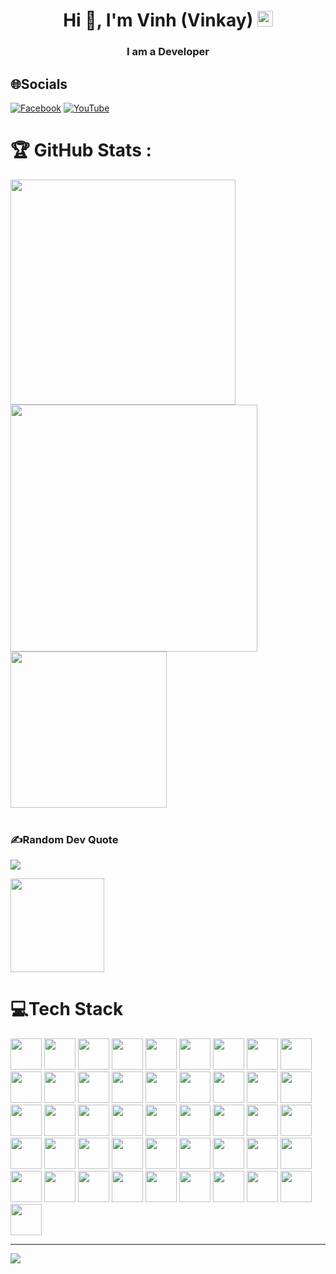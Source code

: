 <h1 align="center">Hi 👋, I'm Vinh (Vinkay) <img src="https://raw.githubusercontent.com/vinkay215/vinkay215/refs/heads/main/img/verified.gif" alt="gif icon" width="25" height="25"/></h1>
<h3 align="center">I am a Developer</h3>  


<!--
**vinkay215/vinkay215** is a ✨ _special_ ✨ repository because its `README.md` (this file) appears on your GitHub profile.

Here are some ideas to get you started:

- 🔭 I’m currently working on ...
- 🌱 I’m currently learning ...
- 👯 I’m looking to collaborate on ...
- 🤔 I’m looking for help with ...
- 💬 Ask me about ...
- 📫 How to reach me: ...
- 😄 Pronouns: ...
- ⚡ Fun fact: ...
-->

## 🌐Socials
[![Facebook](https://img.shields.io/badge/Facebook-%231877F2.svg?logo=Facebook&logoColor=white)](https://facebook.com/Producer.Wzink) [![YouTube](https://img.shields.io/badge/YouTube-%23FF0000.svg?logo=YouTube&logoColor=white)](https://youtube.com/c/VinhNguyenOfficial512) 

# 🏆 GitHub Stats :
<img src="https://github-readme-stats.vercel.app/api?username=vinkay215&theme=radical&hide_border=false&include_all_commits=false&count_private=false" width="360"/> <img src="https://github-readme-streak-stats.herokuapp.com/?user=vinkay215&theme=radical&hide_border=false" width="395" />  
<img src="https://github-readme-stats.vercel.app/api/top-langs/?username=vinkay215&theme=radical&hide_border=false&include_all_commits=false&count_private=false&layout=compact" width="250" />  
<br/>



### ✍️Random Dev Quote
![](https://quotes-github-readme.vercel.app/api?type=horizontal&theme=radical)

   
<a href="https://nguyenquocvinh.glitch.me/Donate"><img src="https://github.com/vinkay215/vinkay215/blob/main/img/Donate.png" width="150" /></a>

# 💻Tech Stack  
<img src="https://img.shields.io/badge/html5-%23E34F26.svg?style=for-the-badge&logo=html5&logoColor=white" width="50" />
<img src="https://img.shields.io/badge/javascript-%23323330.svg?style=for-the-badge&logo=javascript&logoColor=%23F7DF1E" width="50" />
<img src="https://img.shields.io/badge/php-%23777BB4.svg?style=for-the-badge&logo=php&logoColor=white" width="50" />
<img src="https://img.shields.io/badge/python-3670A0?style=for-the-badge&logo=python&logoColor=ffdd54" width="50" />
<img src="https://img.shields.io/badge/java-%23ED8B00.svg?style=for-the-badge&logo=java&logoColor=white" width="50" />
<img src="https://img.shields.io/badge/css3-%231572B6.svg?style=for-the-badge&logo=css3&logoColor=white" width="50" />
<img src="https://img.shields.io/badge/c++-%2300599C.svg?style=for-the-badge&logo=c%2B%2B&logoColor=white" width="50" />
<img src="https://img.shields.io/badge/c-%2300599C.svg?style=for-the-badge&logo=c&logoColor=white" width="50" />
<img src="https://img.shields.io/badge/c%23-%23239120.svg?style=for-the-badge&logo=c-sharp&logoColor=white" width="50" />
<img src="https://img.shields.io/badge/azure-%230072C6.svg?style=for-the-badge&logo=azure-devops&logoColor=white" width="50" />
<img src="https://img.shields.io/badge/Google%20Cloud-%234285F4.svg?style=for-the-badge&logo=google-cloud&logoColor=white" width="50" />
<img src="https://img.shields.io/badge/glitch-%233333FF.svg?style=for-the-badge&logo=glitch&logoColor=white" width="50" />
<img src="https://img.shields.io/badge/heroku-%23430098.svg?style=for-the-badge&logo=heroku&logoColor=white" width="50" />
<img src="https://img.shields.io/badge/SCALEWAY-%234f0599.svg?style=for-the-badge&logo=scaleway&logoColor=white" width="50" />
<img src="https://img.shields.io/badge/Openstack-%23f01742.svg?style=for-the-badge&logo=openstack&logoColor=white" width="50" />
<img src="https://img.shields.io/badge/datadog-%23632CA6.svg?style=for-the-badge&logo=datadog&logoColor=white" width="50" />
<img src="https://img.shields.io/badge/.NET-5C2D91?style=for-the-badge&logo=.net&logoColor=white" width="50" />
<img src="https://img.shields.io/badge/-ApolloGraphQL-311C87?style=for-the-badge&logo=apollo-graphql" width="50" />
<img src="https://img.shields.io/badge/React_Router-CA4245?style=for-the-badge&logo=react-router&logoColor=white" width="50" />
<img src="https://img.shields.io/badge/-TypeGraphQL-%23C04392?style=for-the-badge" width="50" />
<img src="https://img.shields.io/badge/Thymeleaf-%23005C0F.svg?style=for-the-badge&logo=Thymeleaf&logoColor=white" width="50" />
<img src="https://img.shields.io/badge/threejs-black?style=for-the-badge&logo=three.js&logoColor=white" width="50" />
<img src="https://img.shields.io/badge/Socket.io-black?style=for-the-badge&logo=socket.io&badgeColor=010101" width="50" />
<img src="https://img.shields.io/badge/MongoDB-%234ea94b.svg?style=for-the-badge&logo=mongodb&logoColor=white" width="50" />
<img src="https://img.shields.io/badge/mysql-%2300f.svg?style=for-the-badge&logo=mysql&logoColor=white" width="50" />
<img src="https://img.shields.io/badge/sqlite-%2307405e.svg?style=for-the-badge&logo=sqlite&logoColor=white" width="50" />
<img src="https://img.shields.io/badge/Realm-39477F?style=for-the-badge&logo=realm&logoColor=white" width="50" />
<img src="https://img.shields.io/badge/Microsoft%20SQL%20Sever-CC2927?style=for-the-badge&logo=microsoft%20sql%20server&logoColor=white" width="50" />
<img src="https://img.shields.io/badge/Adobe%20After%20Effects-9999FF.svg?style=for-the-badge&logo=Adobe%20After%20Effects&logoColor=white" width="50" />
<img src="https://img.shields.io/badge/Adobe%20Dreamweaver-FF61F6.svg?style=for-the-badge&logo=Adobe%20Dreamweaver&logoColor=white" width="50" />
<img src="https://img.shields.io/badge/adobeillustrator-%23FF9A00.svg?style=for-the-badge&logo=adobeillustrator&logoColor=white" width="50" />
<img src="https://img.shields.io/badge/Adobe%20Premiere%20Pro-9999FF.svg?style=for-the-badge&logo=Adobe%20Premiere%20Pro&logoColor=white" width="50" />
<img src="https://img.shields.io/badge/adobephotoshop-%2331A8FF.svg?style=for-the-badge&logo=adobephotoshop&logoColor=white" width="50" />
<img src="https://img.shields.io/badge/Adobe%20Audition-9999FF.svg?style=for-the-badge&logo=Adobe%20Audition&logoColor=white" width="50" />
<img src="https://img.shields.io/badge/Adobe%20XD-470137?style=for-the-badge&logo=Adobe%20XD&logoColor=#FF61F6" width="50" />
<img src="https://img.shields.io/badge/Aseprite-FFFFFF?style=for-the-badge&logo=Aseprite&logoColor=#7D929E" width="50" />
<img src="https://img.shields.io/badge/Adobe%20InDesign-49021F?style=for-the-badge&logo=adobeindesign&logoColor=white" width="50" />
<img src="https://img.shields.io/badge/Dribbble-EA4C89?style=for-the-badge&logo=dribbble&logoColor=white" width="50" />
<img src="https://img.shields.io/badge/figma-%23F24E1E.svg?style=for-the-badge&logo=figma&logoColor=white" width="50" />
<img src="https://img.shields.io/badge/numpy-%23013243.svg?style=for-the-badge&logo=numpy&logoColor=white" width="50" />
<img src="https://img.shields.io/badge/pandas-%23150458.svg?style=for-the-badge&logo=pandas&logoColor=white" width="50" />
<img src="https://img.shields.io/badge/Plotly-%233F4F75.svg?style=for-the-badge&logo=plotly&logoColor=white" width="50" />
<img src="https://img.shields.io/badge/scikit--learn-%23F7931E.svg?style=for-the-badge&logo=scikit-learn&logoColor=white" width="50" />
<img src="https://img.shields.io/badge/TensorFlow-%23FF6F00.svg?style=for-the-badge&logo=TensorFlow&logoColor=white" width="50" />
<img src="https://img.shields.io/badge/CMake-%23008FBA.svg?style=for-the-badge&logo=cmake&logoColor=white" width="50" />
<img src="https://img.shields.io/badge/Babel-F9DC3e?style=for-the-badge&logo=babel&logoColor=black" width="50" />

---
[![](https://visitcount.itsvg.in/api?id=vinkay215&icon=2&color=0)](https://visitcount.itsvg.in)

